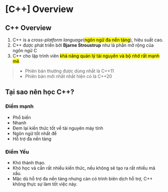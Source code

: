 # \[C++\] Overview

## C++ Overview

1. C++ is a _cross-platform language_(<mark>ngôn ngữ đa nền tảng</mark>), hiệu suất cao.
1. C++ được phát triển bởi __Bjarne Stroustrup__ như là phần mở rộng của ngôn ngữ C
1. C++ cho lập trình viên <mark>khả năng quản lý tài nguyên và bộ nhớ rất mạnh mẽ</mark>.

> - Phiên bản thường được dùng nhất là C++11
> - Phiên bản mới nhất nhất hiện có là C++20

## Tại sao nên học C++?

### Điểm mạnh
- Phổ biến
- Nhanh
- Đem lại kiến thức tốt về tài nguyên máy tính
- Ngôn ngữ tốt nhất để 
- Hỗ trợ đa nền tảng
### Điểm Yếu
- Khó thành thạo.
- Khó học và cần rất nhiều kiến thức, nếu không sẽ tạo ra rất nhiều mã xấu.
- Mặc dù hỗ trợ đa nền tảng nhưng càn có trình biên dịch hỗ trợ, C++ không thực sự làm tốt việc này.